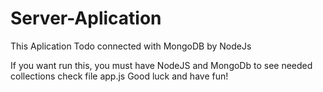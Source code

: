# Server-Aplication
This Aplication Todo connected with MongoDB by NodeJs


If you want run this, you must have NodeJS and MongoDb to see needed collections check file app.js
Good luck and have fun!

